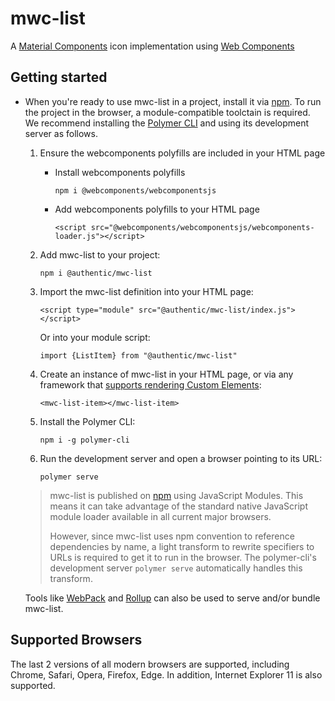 # mwc-list
A [Material Components](https://authentic.io/components/) icon implementation using [Web Components](https://www.webcomponents.org/introduction)

## Getting started

* When you're ready to use mwc-list in a project, install it via [npm](https://www.npmjs.com/). To run the project in the browser, a module-compatible toolctain is required. We recommend installing the [Polymer CLI](https://github.com/Polymer/polymer-cli) and using its development server as follows.

  1. Ensure the webcomponents polyfills are included in your HTML page

      - Install webcomponents polyfills

          ```npm i @webcomponents/webcomponentsjs```

      - Add webcomponents polyfills to your HTML page

          ```<script src="@webcomponents/webcomponentsjs/webcomponents-loader.js"></script>```

  1. Add mwc-list to your project:

      ```npm i @authentic/mwc-list```

  1. Import the mwc-list definition into your HTML page:

      ```<script type="module" src="@authentic/mwc-list/index.js"></script>```

      Or into your module script:

      ```import {ListItem} from "@authentic/mwc-list"```

  1. Create an instance of mwc-list in your HTML page, or via any framework that [supports rendering Custom Elements](https://custom-elements-everywhere.com/):

      ```<mwc-list-item></mwc-list-item>```

  1. Install the Polymer CLI:

      ```npm i -g polymer-cli```

  1. Run the development server and open a browser pointing to its URL:

      ```polymer serve```

  > mwc-list is published on [npm](https://www.npmjs.com/package/@authentic/mwc-list) using JavaScript Modules.
  This means it can take advantage of the standard native JavaScript module loader available in all current major browsers.
  >
  > However, since mwc-list uses npm convention to reference dependencies by name, a light transform to rewrite specifiers to URLs is required to get it to run in the browser. The polymer-cli's development server `polymer serve` automatically handles this transform.

  Tools like [WebPack](https://webpack.js.org/) and [Rollup](https://rollupjs.org/) can also be used to serve and/or bundle mwc-list.

## Supported Browsers

The last 2 versions of all modern browsers are supported, including
Chrome, Safari, Opera, Firefox, Edge. In addition, Internet Explorer 11 is also supported.
